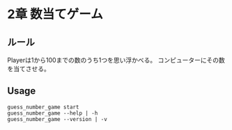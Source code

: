 # 2章 数当てゲーム

## ルール

Playerは1から100までの数のうち1つを思い浮かべる。
コンピューターにその数を当てさせる。

## Usage
```
guess_number_game start
guess_number_game --help | -h
guess_number_game --version | -v
```

